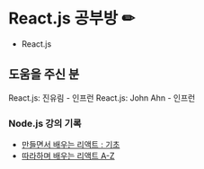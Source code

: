 # React.js 공부방 ✏
* React.js

## 도움을 주신 분
React.js: 진유림 - 인프런
React.js: John Ahn - 인프런

### Node.js 강의 기록
* <a href="https://www.inflearn.com/course/%EB%A7%8C%EB%93%A4%EB%A9%B4%EC%84%9C-%EB%B0%B0%EC%9A%B0%EB%8A%94-%EB%A6%AC%EC%95%A1%ED%8A%B8-%EA%B8%B0%EC%B4%88#">만들면서 배우는 리액트 : 기초</a>
* <a href="https://www.inflearn.com/course/%EB%94%B0%EB%9D%BC%ED%95%98%EB%8A%94-%EB%A6%AC%EC%95%A1%ED%8A%B8/">따라하며 배우는 리액트 A-Z</a>